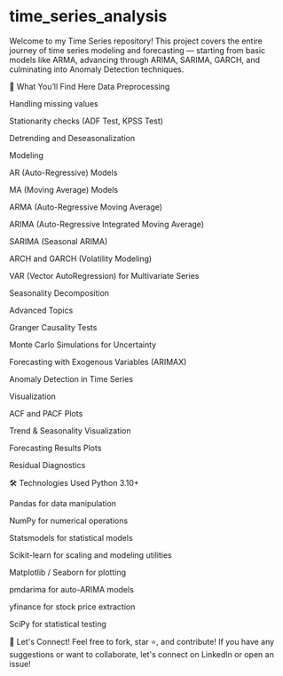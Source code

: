 # time_series_analysis
Welcome to my Time Series repository!
This project covers the entire journey of time series modeling and forecasting — starting from basic models like ARMA, advancing through ARIMA, SARIMA, GARCH, and culminating into Anomaly Detection techniques.

🚀 What You’ll Find Here
Data Preprocessing

Handling missing values

Stationarity checks (ADF Test, KPSS Test)

Detrending and Deseasonalization

Modeling

AR (Auto-Regressive) Models

MA (Moving Average) Models

ARMA (Auto-Regressive Moving Average)

ARIMA (Auto-Regressive Integrated Moving Average)

SARIMA (Seasonal ARIMA)

ARCH and GARCH (Volatility Modeling)

VAR (Vector AutoRegression) for Multivariate Series

Seasonality Decomposition

Advanced Topics

Granger Causality Tests

Monte Carlo Simulations for Uncertainty

Forecasting with Exogenous Variables (ARIMAX)

Anomaly Detection in Time Series

Visualization

ACF and PACF Plots

Trend & Seasonality Visualization

Forecasting Results Plots

Residual Diagnostics

🛠️ Technologies Used
Python 3.10+

Pandas for data manipulation

NumPy for numerical operations

Statsmodels for statistical models

Scikit-learn for scaling and modeling utilities

Matplotlib / Seaborn for plotting

pmdarima for auto-ARIMA models

yfinance for stock price extraction

SciPy for statistical testing

🤝 Let's Connect!
Feel free to fork, star ⭐, and contribute!
If you have any suggestions or want to collaborate, let's connect on LinkedIn or open an issue!
